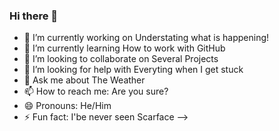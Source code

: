 ### Hi there 👋

- 🔭 I’m currently working on Understating what is happening!
- 🌱 I’m currently learning How to work with GitHub
- 👯 I’m looking to collaborate on Several Projects
- 🤔 I’m looking for help with Everyting when I get stuck
- 💬 Ask me about The Weather
- 📫 How to reach me: Are you sure?
- 😄 Pronouns: He/Him
- ⚡ Fun fact: I'be never seen Scarface
-->
